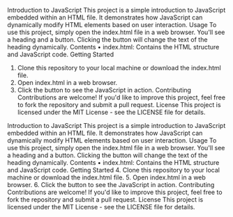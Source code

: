 Introduction to JavaScript
This project is a simple introduction to JavaScript embedded within an HTML file. It demonstrates how JavaScript can dynamically modify HTML elements based on user interaction.
Usage
To use this project, simply open the index.html file in a web browser. You'll see a heading and a button. Clicking the button will change the text of the heading dynamically.
Contents
•	index.html: Contains the HTML structure and JavaScript code.
Getting Started
1.	Clone this repository to your local machine or download the index.html file.
2.	Open index.html in a web browser.
3.	Click the button to see the JavaScript in action.
Contributing
Contributions are welcome! If you'd like to improve this project, feel free to fork the repository and submit a pull request.
License
This project is licensed under the MIT License - see the LICENSE file for details.


Introduction to JavaScript
This project is a simple introduction to JavaScript embedded within an HTML file. It demonstrates how JavaScript can dynamically modify HTML elements based on user interaction.
Usage
To use this project, simply open the index.html file in a web browser. You'll see a heading and a button. Clicking the button will change the text of the heading dynamically.
Contents
•	index.html: Contains the HTML structure and JavaScript code.
Getting Started
4.	Clone this repository to your local machine or download the index.html file.
5.	Open index.html in a web browser.
6.	Click the button to see the JavaScript in action.
Contributing
Contributions are welcome! If you'd like to improve this project, feel free to fork the repository and submit a pull request.
License
This project is licensed under the MIT License - see the LICENSE file for details.
